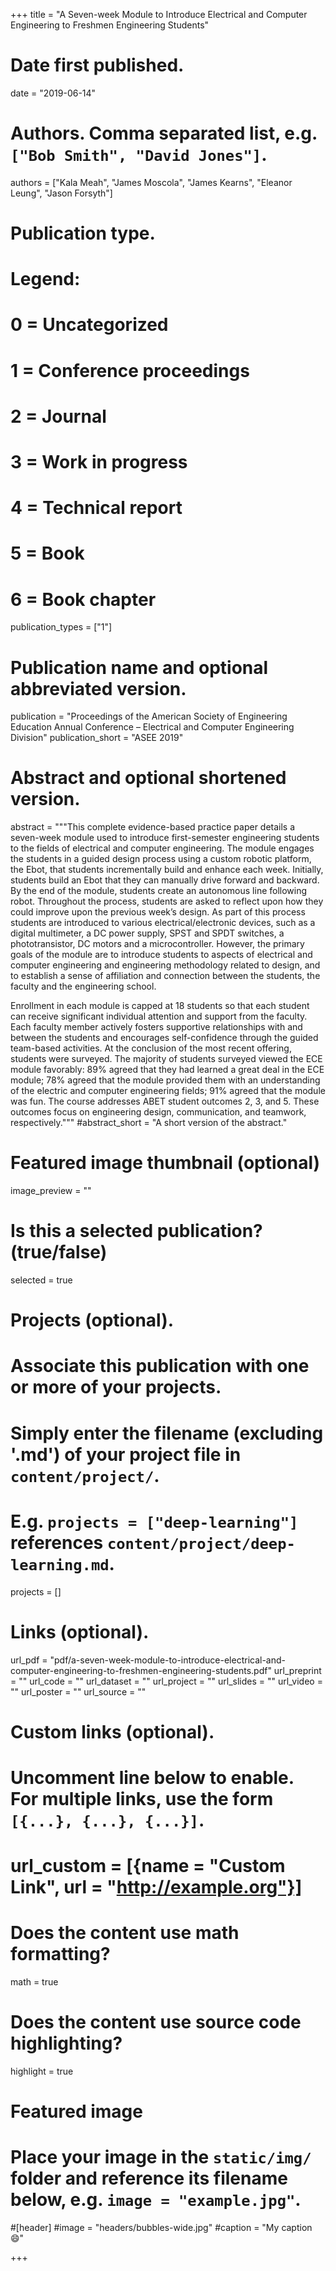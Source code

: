 +++
title = "A Seven-week Module to Introduce Electrical and Computer Engineering to Freshmen Engineering Students"

# Date first published.
date = "2019-06-14"

# Authors. Comma separated list, e.g. `["Bob Smith", "David Jones"]`.
authors = ["Kala Meah", "James Moscola", "James Kearns", "Eleanor Leung", "Jason Forsyth"]

# Publication type.
# Legend:
# 0 = Uncategorized
# 1 = Conference proceedings
# 2 = Journal
# 3 = Work in progress
# 4 = Technical report
# 5 = Book
# 6 = Book chapter
publication_types = ["1"]

# Publication name and optional abbreviated version.
publication = "Proceedings of the American Society of Engineering Education Annual Conference – Electrical and Computer Engineering Division"
publication_short = "ASEE 2019"

# Abstract and optional shortened version.
abstract = """This complete evidence-based practice paper details a seven-week module used to introduce first-semester engineering students to the fields of electrical and computer engineering. The module engages the students in a guided design process using a custom robotic platform, the Ebot, that students incrementally build and enhance each week. Initially, students build an Ebot that they can manually drive forward and backward. By the end of the module, students create an autonomous line following robot. Throughout the process, students are asked to reflect upon how they could improve upon the previous week’s design. As part of this process students are introduced to various electrical/electronic devices, such as a digital multimeter, a DC power supply, SPST and SPDT switches, a phototransistor, DC motors and a microcontroller. However, the primary goals of the module are to introduce students to aspects of electrical and computer engineering and engineering methodology related to design, and to establish a sense of affiliation and connection between the students, the faculty and the engineering school.

Enrollment in each module is capped at 18 students so that each student can receive significant individual attention and support from the faculty. Each faculty member actively fosters supportive relationships with and between the students and encourages self-confidence through the guided team-based activities. At the conclusion of the most recent offering, students were surveyed. The majority of students surveyed viewed the ECE module favorably: 89% agreed that they had learned a great deal in the ECE module; 78% agreed that the module provided them with an understanding of the electric and computer engineering fields; 91% agreed that the module was fun. The course addresses ABET student outcomes 2, 3, and 5. These outcomes focus on engineering design, communication, and teamwork, respectively."""
#abstract_short = "A short version of the abstract."

# Featured image thumbnail (optional)
image_preview = ""

# Is this a selected publication? (true/false)
selected = true

# Projects (optional).
#   Associate this publication with one or more of your projects.
#   Simply enter the filename (excluding '.md') of your project file in `content/project/`.
#   E.g. `projects = ["deep-learning"]` references `content/project/deep-learning.md`.
projects = []

# Links (optional).
url_pdf = "pdf/a-seven-week-module-to-introduce-electrical-and-computer-engineering-to-freshmen-engineering-students.pdf"
url_preprint = ""
url_code = ""
url_dataset = ""
url_project = ""
url_slides = ""
url_video = ""
url_poster = ""
url_source = ""

# Custom links (optional).
#   Uncomment line below to enable. For multiple links, use the form `[{...}, {...}, {...}]`.
# url_custom = [{name = "Custom Link", url = "http://example.org"}]

# Does the content use math formatting?
math = true

# Does the content use source code highlighting?
highlight = true

# Featured image
# Place your image in the `static/img/` folder and reference its filename below, e.g. `image = "example.jpg"`.
#[header]
#image = "headers/bubbles-wide.jpg"
#caption = "My caption 😄"

+++
